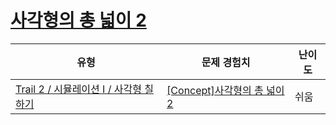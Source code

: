 # [사각형의 총 넓이 2](https://www.codetree.ai/trails/complete/curated-cards/intro-total-width-of-a-rectangle2)

|유형|문제 경험치|난이도|
|---|---|---|
|[Trail 2 / 시뮬레이션 I / 사각형 칠하기](https://www.codetree.ai/trail-info/novice-mid/)|[[Concept]사각형의 총 넓이 2](https://www.codetree.ai/trails/complete/curated-cards/intro-total-width-of-a-rectangle2/)|쉬움|

